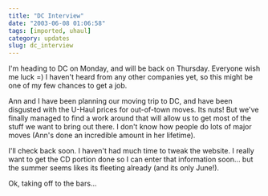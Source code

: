 ```yaml
---
title: "DC Interview"
date: "2003-06-08 01:06:58"
tags: [imported, uhaul]
category: updates
slug: dc_interview
---
```

	
I'm heading to DC on Monday, and will be back on Thursday.  Everyone wish me luck =)  I haven't heard from any other companies yet, so this might be one of my few chances to get a job.

Ann and I have been planning our moving trip to DC, and have been disgusted with the U-Haul prices for out-of-town moves.  Its nuts!  But we've finally managed to find a work around that will allow us to get most of the stuff we want to bring out there.  I don't know how people do lots of major moves (Ann's done an incredible amount in her lifetime).

I'll check back soon.  I haven't had much time to tweak the website.  I really want to get the CD portion done so I can enter that information soon... but the summer seems likes its fleeting already (and its only June!).

Ok, taking off to the bars...
